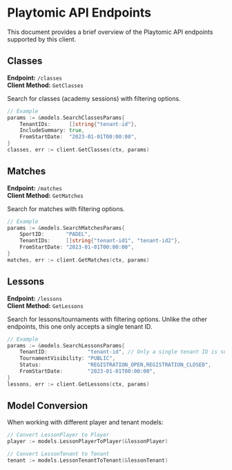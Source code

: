 # Playtomic API Endpoints

This document provides a brief overview of the Playtomic API endpoints supported by this client.

## Classes

**Endpoint:** `/classes`  
**Client Method:** `GetClasses`

Search for classes (academy sessions) with filtering options.

```go
// Example
params := &models.SearchClassesParams{
    TenantIDs:      []string{"tenant-id"},
    IncludeSummary: true,
    FromStartDate:  "2023-01-01T00:00:00",
}
classes, err := client.GetClasses(ctx, params)
```

## Matches

**Endpoint:** `/matches`  
**Client Method:** `GetMatches`

Search for matches with filtering options.

```go
// Example
params := &models.SearchMatchesParams{
    SportID:       "PADEL",
    TenantIDs:     []string{"tenant-id1", "tenant-id2"},
    FromStartDate: "2023-01-01T00:00:00",
}
matches, err := client.GetMatches(ctx, params)
```

## Lessons

**Endpoint:** `/lessons`  
**Client Method:** `GetLessons`

Search for lessons/tournaments with filtering options. Unlike the other endpoints, this one only accepts a single tenant ID.

```go
// Example
params := &models.SearchLessonsParams{
    TenantID:             "tenant-id", // Only a single tenant ID is supported
    TournamentVisibility: "PUBLIC",
    Status:               "REGISTRATION_OPEN,REGISTRATION_CLOSED",
    FromStartDate:        "2023-01-01T00:00:00",
}
lessons, err := client.GetLessons(ctx, params)
```

## Model Conversion

When working with different player and tenant models:

```go
// Convert LessonPlayer to Player
player := models.LessonPlayerToPlayer(&lessonPlayer)

// Convert LessonTenant to Tenant
tenant := models.LessonTenantToTenant(&lessonTenant)
